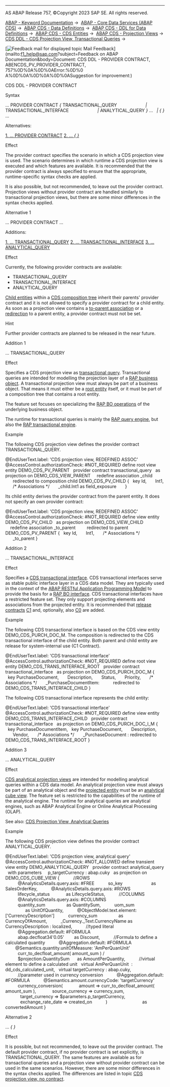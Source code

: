   

* * *

AS ABAP Release 757, ©Copyright 2023 SAP SE. All rights reserved.

[ABAP - Keyword Documentation](javascript:call_link\('abenabap.htm'\)) →  [ABAP - Core Data Services (ABAP CDS)](javascript:call_link\('abencds.htm'\)) →  [ABAP CDS - Data Definitions](javascript:call_link\('abencds_entities.htm'\)) →  [ABAP CDS - DDL for Data Definitions](javascript:call_link\('abencds_f1_ddl_syntax.htm'\)) →  [ABAP CDS - CDS Entities](javascript:call_link\('abencds_view_entity.htm'\)) →  [ABAP CDS - Projection Views](javascript:call_link\('abencds_proj_views.htm'\)) →  [CDS DDL - CDS Projection View, Transactional Queries](javascript:call_link\('abencds_pv_transactional_query.htm'\)) → 

 [![](Mail.gif?object=Mail.gif&sap-language=EN "Feedback mail for displayed topic") Mail Feedback](mailto:f1_help@sap.com?subject=Feedback on ABAP Documentation&body=Document: CDS DDL - PROVIDER CONTRACT, ABENCDS_PV_PROVIDER_CONTRACT, 757%0D%0A%0D%0AError:%0D%0
A%0D%0A%0D%0A%0D%0ASuggestion for improvement:)

CDS DDL - PROVIDER CONTRACT

Syntax

... PROVIDER CONTRACT *{* TRANSACTIONAL\_QUERY
                      *|* TRANSACTIONAL\_INTERFACE
                      *|* ANALYTICAL\_QUERY *}* ...
  *|* *{* *}* ...

Alternatives:

[1\. ... PROVIDER CONTRACT](#!ABAP_ALTERNATIVE_1@1@)
[2\. ... *{* *}*](#!ABAP_ALTERNATIVE_2@2@)

Effect

The provider contract specifies the scenario in which a CDS projection view is used. The scenario determines in which runtime a CDS projection view is executed and which features are available. It is recommended that the provider contract is always specified to ensure that the appropriate, runtime-specific syntax checks are applied.

It is also possible, but not recommended, to leave out the provider contract. Projection views without provider contract are handled similarly to transactional projection views, but there are some minor differences in the syntax checks applied.

Alternative 1   

... PROVIDER CONTRACT ...

Additions:

[1\. ... TRANSACTIONAL\_QUERY](#!ABAP_ADDITION_1@1@)
[2\. ... TRANSACTIONAL\_INTERFACE](#!ABAP_ADDITION_2@2@)
[3\. ... ANALYTICAL\_QUERY](#!ABAP_ADDITION_3@3@)

Effect

Currently, the following provider contracts are available:

-   TRANSACTIONAL\_QUERY
-   TRANSACTIONAL\_INTERFACE
-   ANALYTICAL\_QUERY

[Child entities](javascript:call_link\('abenchild_entity_glosry.htm'\) "Glossary Entry") within a [CDS composition tree](javascript:call_link\('abencds_composition_tree_glosry.htm'\) "Glossary Entry") inherit their parents' provider contract and it is not allowed to specify a provider contract for a child entity. As soon as a projection view contains a [to-parent association](javascript:call_link\('abento_parent_association_glosry.htm'\) "Glossary Entry") or a [redirection](javascript:call_link\('abencds_pv_assoc_redirected.htm'\)) to a parent entity, a provider contract must not be set.

Hint

Further provider contracts are planned to be released in the near future.

Addition 1   

... TRANSACTIONAL\_QUERY

Effect

Specifies a CDS projection view as [transactional query](javascript:call_link\('abencds_transactional_pv_glosry.htm'\) "Glossary Entry"). Transactional queries are intended for modelling the projection layer of a [RAP business object](javascript:call_link\('abenrap_bo_glosry.htm'\) "Glossary Entry"). A transactional projection view must always be part of a business object. That means it must either be a [root entity](javascript:call_link\('abenroot_entity_glosry.htm'\) "Glossary Entry") itself, or it must be part of a composition tree that contains a root entity.

The feature set focuses on specializing the [RAP BO operations](javascript:call_link\('abenrap_bo_operation_glosry.htm'\) "Glossary Entry") of the underlying business object.

The runtime for transactional queries is mainly the [RAP query engine](javascript:call_link\('abenrap_query_engine_glosry.htm'\) "Glossary Entry"), but also the [RAP transactional engine](javascript:call_link\('abenrap_transac_engine_glosry.htm'\) "Glossary Entry").

Example

The following CDS projection view defines the provider contract TRANSACTIONAL\_QUERY.

@EndUserText.label: 'CDS projection view, REDEFINED ASSOC'
@AccessControl.authorizationCheck: #NOT\_REQUIRED
define root view entity DEMO\_CDS\_PV\_PARENT
  provider contract transactional\_query
  as projection on DEMO\_CDS\_VIEW\_PARENT
    redefine association \_child
      redirected to composition child DEMO\_CDS\_PV\_CHILD
{
  key Id,
      Int1,
      /\* Associations \*/
      \_child.Int1 as field\_exposure
      }

Its child entity derives the provider contract from the parent entity. It does not specify an own provider contract:

@EndUserText.label: 'CDS projection view, REDEFINED ASSOC'
@AccessControl.authorizationCheck: #NOT\_REQUIRED
define view entity DEMO\_CDS\_PV\_CHILD
  as projection on DEMO\_CDS\_VIEW\_CHILD
    redefine association \_to\_parent  
      redirected to parent DEMO\_CDS\_PV\_PARENT
{
  key Id,
      Int1,
      /\* Associations \*/
      \_to\_parent
}

Addition 2   

... TRANSACTIONAL\_INTERFACE

Effect

Specifies a [CDS transactional interface](javascript:call_link\('abencds_trans_interface_glosry.htm'\) "Glossary Entry"). CDS transactional interfaces serve as stable public interface layer in a CDS data model. They are typically used in the context of the [ABAP RESTful Application Programming Model](javascript:call_link\('abenarap_glosry.htm'\) "Glossary Entry") to provide the basis for a [RAP BO interface](javascript:call_link\('abenrap_bo_interface_glosry.htm'\) "Glossary Entry"). CDS transactional interfaces have a restricted feature set. They only support projecting elements and associations from the projected entity. It is recommended that [release contracts](javascript:call_link\('abenrelease_contract_glosry.htm'\) "Glossary Entry") [C1](javascript:call_link\('abenc1_contract_glosry.htm'\) "Glossary Entry") and, optionally, also [C0](javascript:call_link\('abenc1_contract_glosry.htm'\) "Glossary Entry") are added.

Example

The following CDS transactional interface is based on the CDS view entity DEMO\_CDS\_PURCH\_DOC\_M. The composition is redirected to the CDS transactional interface of the child entity. Both parent and child entity are release for system-internal use (C1 Contract).

@EndUserText.label: 'CDS transactional interface'
@AccessControl.authorizationCheck: #NOT\_REQUIRED
define root view entity DEMO\_CDS\_TRANS\_INTERFACE\_ROOT
  provider contract transactional\_interface
  as projection on DEMO\_CDS\_PURCH\_DOC\_M
{
  key PurchaseDocument,
      Description,
      Status,
      Priority,
      /\* Associations \*/
      \_PurchaseDocumentItem:  
        redirected to DEMO\_CDS\_TRANS\_INTERFACE\_CHILD
}

The following CDS transactional interface represents the child entity:

@EndUserText.label: 'CDS transactional interface'
@AccessControl.authorizationCheck: #NOT\_REQUIRED
define view entity DEMO\_CDS\_TRANS\_INTERFACE\_CHILD
  provider contract transactional\_interface
  as projection on DEMO\_CDS\_PURCH\_DOC\_I\_M
{
  key PurchaseDocumentItem,
  key PurchaseDocument,
      Description,
      Vendor,
      /\* Associations \*/
      \_PurchaseDocument : redirected to DEMO\_CDS\_TRANS\_INTERFACE\_ROOT
}

Addition 3   

... ANALYTICAL\_QUERY

Effect

[CDS analytical projection views](javascript:call_link\('abencds_analytical_pv_glosry.htm'\) "Glossary Entry") are intended for modelling analytical queries within a CDS data model. An analytical projection view must always be part of an analytical object and the [projected entity](javascript:call_link\('abencds_pv_projected_entity_glosry.htm'\) "Glossary Entry") must be an [analytical cube view](javascript:call_link\('abencds_analytical_cube_glosry.htm'\) "Glossary Entry"). The feature set is restricted to the capabilities of the runtime of the analytical engine. The runtime for analytical queries are analytical engines, such as ABAP Analytical Engine or Online Analytical Processing (OLAP).

See also: [CDS Projection View, Analytical Queries](javascript:call_link\('abencds_analytical_query_apv.htm'\))

Example

The following CDS projection view defines the provider contract ANALYTICAL\_QUERY.

@EndUserText.label: 'CDS projection view, analytical query'
@AccessControl.authorizationCheck: #NOT\_ALLOWED
define transient view entity DEMO\_ANALYTICAL\_QUERY
  provider contract analytical\_query
  with parameters
    p\_targetCurrency : abap.cuky
  as projection on DEMO\_CDS\_CUBE\_VIEW
{
          //ROWS
          @AnalyticsDetails.query.axis: #FREE
          so\_key                       as SalesOrderKey,
          @AnalyticsDetails.query.axis: #ROWS
          lifecycle\_status             as LifecycleStatus,
          //COLUMNS
          @AnalyticsDetails.query.axis: #COLUMNS
          quantity\_sum                 as QuantitySum,
          uom\_sum                      as UnitOfQuantity,
          @ObjectModel.text.element: \['CurrencyDescription'\]
          currency\_sum                 as CurrencyOfAmount,
          \_Currency.\_Text.CurrencyName as CurrencyDescription : localized,
          //typed literal
          @Aggregation.default: #FORMULA
          abap.decfloat34'0.05'        as Discount,
          //Formula to define a calculated quantity
          @Aggregation.default: #FORMULA
          @Semantics.quantity.unitOfMeasure: 'AmPerQuanUnit'
          curr\_to\_decfloat\_amount( amount\_sum ) /
          $projection.QuantitySum      as AmountPerQuantity,
          //virtual element to define a calculated unit
  virtual AmPerQuanUnit  : dd\_cds\_calculated\_unit,
  virtual targetCurrency : abap.cuky,
          //parameter used in currency conversion
          @Aggregation.default: #FORMULA
          @Semantics.amount.currencyCode: 'targetCurrency'
          currency\_conversion(
            amount => curr\_to\_decfloat\_amount( amount\_sum ),
            source\_currency => currency\_sum,
            target\_currency => $parameters.p\_targetCurrency,
            exchange\_rate\_date => created\_on
          )                            as convertedAmount
}

Alternative 2   

... *{* *}*

Effect

It is possible, but not recommended, to leave out the provider contract. The default provider contract, if no provider contract is set explicitly, is TRANSACTIONAL\_QUERY. The same features are available as for transactional queries and a projection view without provider contract can be used in the same scenarios. However, there are some minor differences in the syntax checks applied. The differences are listed in topic [CDS projection view, no contract](javascript:call_link\('abencds_pv_no_contract.htm'\)).